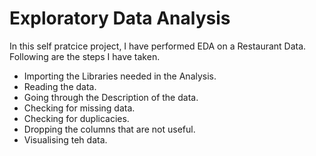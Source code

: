
# Exploratory Data Analysis

  In this self pratcice project, I have performed EDA on a Restaurant Data. Following are the steps I have taken.  
  * Importing the Libraries needed in the Analysis.  
  * Reading the data.  
  * Going through the Description of the data.  
  * Checking for missing data.  
  * Checking for duplicacies.  
  * Dropping the columns that are not useful.  
  * Visualising teh data. 
  
  


